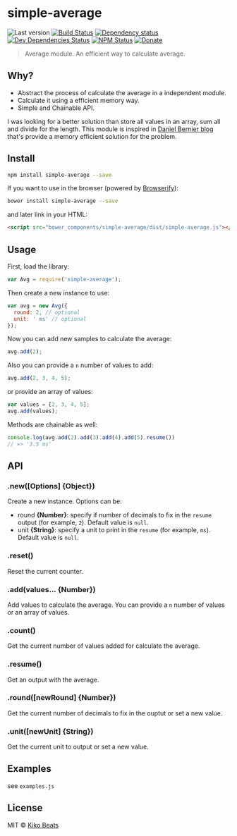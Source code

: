 # simple-average

![Last version](https://img.shields.io/github/tag/Kikobeats/simple-average.svg?style=flat-square)
[![Build Status](http://img.shields.io/travis/Kikobeats/simple-average/master.svg?style=flat-square)](https://travis-ci.org/Kikobeats/simple-average)
[![Dependency status](http://img.shields.io/david/Kikobeats/simple-average.svg?style=flat-square)](https://david-dm.org/Kikobeats/simple-average)
[![Dev Dependencies Status](http://img.shields.io/david/dev/Kikobeats/simple-average.svg?style=flat-square)](https://david-dm.org/Kikobeats/simple-average#info=devDependencies)
[![NPM Status](http://img.shields.io/npm/dm/simple-average.svg?style=flat-square)](https://www.npmjs.org/package/simple-average)
[![Donate](https://img.shields.io/badge/donate-paypal-blue.svg?style=flat-square)](https://paypal.me/kikobeats)

> Average module. An efficient way to calculate average.

## Why?

- Abstract the process of calculate the average in a independent module.
- Calculate it using a efficient memory way.
- Simple and Chainable API.

I was looking for a better solution than store all values in an array, sum all and divide for the length. This module is inspired in [Daniel Bernier blog](http://invisibleblocks.com/2008/07/30/long-running-averages-without-the-sum-of-preceding-values/) that's provide a memory efficient solution for the problem.

## Install

```bash
npm install simple-average --save
```

If you want to use in the browser (powered by [Browserify](http://browserify.org/)):

```bash
bower install simple-average --save
```

and later link in your HTML:

```html
<script src="bower_components/simple-average/dist/simple-average.js"></script>
```

## Usage

First, load the library:

```js
var Avg = require('simple-average');
```

Then create a new instance to use:

```js
var avg = new Avg({
  round: 2, // optional
  unit: ' ms' // optional
});
```

Now you can add new samples to calculate the average:

```js
avg.add(2);
```

Also you can provide a `n` number of values to add:

```js
avg.add(2, 3, 4, 5);
```

or provide an array of values:

```js
var values = [2, 3, 4, 5];
avg.add(values);
```

Methods are chainable as well:

```js
console.log(avg.add(2).add(3).add(4).add(5).resume())
// => '3.5 ms'
```

## API

### .new([Options] {Object})

Create a new instance. Options can be:

* round **{Number}**: specify if number of decimals to fix in the `resume` output (for example, `2`). Default value is `null`.
* unit **{String}**: specify a unit to print in the `resume` (for example, `ms`). Default value is `null`.

### .reset()

Reset the current counter.

### .add(values... {Number})

Add values to calculate the average. You can provide a `n` number of values or an array of values.

### .count()

Get the current number of values added for calculate the average.

### .resume()

Get an output with the average.

### .round([newRound] {Number})

Get the current number of decimals to fix in the ouptut or set a new value.

### .unit([newUnit] {String})

Get the current unit to output or set a new value.

## Examples

see `examples.js`

## License

MIT © [Kiko Beats](http://www.kikobeats.com)
